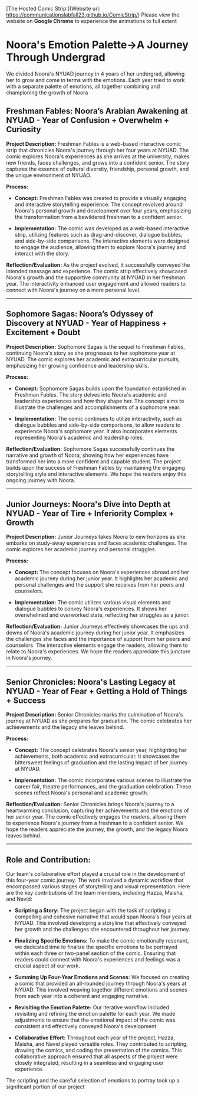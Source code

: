 


[The Hosted Comic Strip:](Website url: https://communicationslabfall23.github.io/ComicStrip/)
Please view the website on **Google Chrome** to experience the animations to full extent

# Noora's Emotion Palette->A Journey Through Undergrad




We divided Noora's NYUAD journey in 4 years of her undergrad, allowing her to grow and come in terms with the emotions. Each year tried to work with a separate palette of emotions, all together combining and championing the growth of Noora

## Freshman Fables: Noora’s Arabian Awakening at NYUAD - Year of Confusion + Overwhelm + Curiosity

**Project Description:**
Freshman Fables is a web-based interactive comic strip that chronicles Noora's journey through her four years at NYUAD. The comic explores Noora's experiences as she arrives at the university, makes new friends, faces challenges, and grows into a confident senior. The story captures the essence of cultural diversity, friendship, personal growth, and the unique environment of NYUAD.

**Process:**
- **Concept:** Freshman Fables was created to provide a visually engaging and interactive storytelling experience. The concept revolved around Noora's personal growth and development over four years, emphasizing the transformation from a bewildered freshman to a confident senior.
  
- **Implementation:** The comic was developed as a web-based interactive strip, utilizing features such as drag-and-discover, dialogue bubbles, and side-by-side comparisons. The interactive elements were designed to engage the audience, allowing them to explore Noora's journey and interact with the story.

**Reflection/Evaluation:**
As the project evolved, it successfully conveyed the intended message and experience. The comic strip effectively showcased Noora's growth and the supportive community at NYUAD in her freshman year. The interactivity enhanced user engagement and allowed readers to connect with Noora's journey on a more personal level.

---

## Sophomore Sagas: Noora’s Odyssey of Discovery at NYUAD  - Year of Happiness + Excitement + Doubt

**Project Description:**
Sophomore Sagas is the sequel to Freshman Fables, continuing Noora's story as she progresses to her sophomore year at NYUAD. The comic explores her academic and extracurricular pursuits, emphasizing her growing confidence and leadership skills.

**Process:**
- **Concept:** Sophomore Sagas builds upon the foundation established in Freshman Fables. The story delves into Noora's academic and leadership experiences and how they shape her. The concept aims to illustrate the challenges and accomplishments of a sophomore year.

- **Implementation:** The comic continues to utilize interactivity, such as dialogue bubbles and side-by-side comparisons, to allow readers to experience Noora's sophomore year. It also incorporates elements representing Noora's academic and leadership roles.

**Reflection/Evaluation:**
Sophomore Sagas successfully continues the narrative and growth of Noora, showing how her experiences have transformed her into a more confident and capable student. The project builds upon the success of Freshman Fables by maintaining the engaging storytelling style and interactive elements. We hope the readers enjoy this ongoing journey with Noora.

---

## Junior Journeys: Noora's Dive into Depth at NYUAD - Year of Tire + Inferiority Complex + Growth

**Project Description:**
Junior Journeys takes Noora to new horizons as she embarks on study-away experiences and faces academic challenges. The comic explores her academic journey and personal struggles.

**Process:**
- **Concept:** The concept focuses on Noora's experiences abroad and her academic journey during her junior year. It highlights her academic and personal challenges and the support she receives from her peers and counselors.

- **Implementation:** The comic utilizes various visual elements and dialogue bubbles to convey Noora's experiences. It shows her overwhelmed and overworked state, reflecting her struggles as a junior.

**Reflection/Evaluation:**
Junior Journeys effectively showcases the ups and downs of Noora's academic journey during her junior year. It emphasizes the challenges she faces and the importance of support from her peers and counselors. The interactive elements engage the readers, allowing them to relate to Noora's experiences. We hope the readers appreciate this juncture in Noora's journey.

---

## Senior Chronicles: Noora's Lasting Legacy at NYUAD - Year of Fear + Getting a Hold of Things + Success

**Project Description:**
Senior Chronicles marks the culmination of Noora's journey at NYUAD as she prepares for graduation. The comic celebrates her achievements and the legacy she leaves behind.

**Process:**
- **Concept:** The concept celebrates Noora's senior year, highlighting her achievements, both academic and extracurricular. It showcases the bittersweet feelings of graduation and the lasting impact of her journey at NYUAD.

- **Implementation:** The comic incorporates various scenes to illustrate the career fair, theatre performances, and the graduation celebration. These scenes reflect Noora's personal and academic growth.

**Reflection/Evaluation:**
Senior Chronicles brings Noora's journey to a heartwarming conclusion, capturing her achievements and the emotions of her senior year. The comic effectively engages the readers, allowing them to experience Noora's journey from a freshman to a confident senior. We hope the readers appreciate the journey, the growth, and the legacy Noora leaves behind.


---


## Role and Contribution:
Our team's collaborative effort played a crucial role in the development of this four-year comic journey. The work involved a dynamic workflow that encompassed various stages of storytelling and visual representation. Here are the key contributions of the team members, including Hazza, Maisha, and Navid:

- **Scripting a Story:** The project began with the task of scripting a compelling and cohesive narrative that would span Noora's four years at NYUAD. This involved developing a storyline that effectively conveyed her growth and the challenges she encountered throughout her journey.

- **Finalizing Specific Emotions:** To make the comic emotionally resonant, we dedicated time to finalize the specific emotions to be portrayed within each three or two-panel section of the comic. Ensuring that readers could connect with Noora's experiences and feelings was a crucial aspect of our work.

- **Summing Up Four-Year Emotions and Scenes:** We focused on creating a comic that provided an all-rounded journey through Noora's years at NYUAD. This involved weaving together different emotions and scenes from each year into a coherent and engaging narrative.

- **Revisiting the Emotion Palette:** Our iterative workflow included revisiting and refining the emotion palette for each year. We made adjustments to ensure that the emotional impact of the comic was consistent and effectively conveyed Noora's development.

- **Collaborative Effort:** Throughout each year of the project, Hazza, Maisha, and Navid played versatile roles. They contributed to scripting, drawing the comics, and coding the presentation of the comics. This collaborative approach ensured that all aspects of the project were closely integrated, resulting in a seamless and engaging user experience.

The scripting and the careful selection of emotions to portray took up a significant portion of our project

